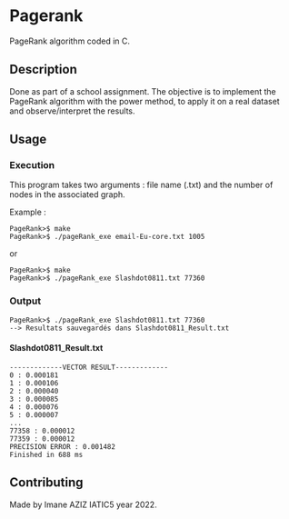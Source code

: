 # Pagerank
PageRank algorithm coded in C.

## Description
Done as part of a school assignment.
The objective is to implement the PageRank algorithm with the power method, to apply it on a real dataset and observe/interpret the results.

## Usage

### Execution
This program takes two arguments : file name (.txt) and the number of nodes in the associated graph.

Example :
```
PageRank>$ make
PageRank>$ ./pageRank_exe email-Eu-core.txt 1005
```
or
```
PageRank>$ make
PageRank>$ ./pageRank_exe Slashdot0811.txt 77360
```

### Output 
```
PageRank>$ ./pageRank_exe Slashdot0811.txt 77360
--> Resultats sauvegardés dans Slashdot0811_Result.txt
```
 
#### Slashdot0811_Result.txt 
```
-------------VECTOR RESULT-------------
0 : 0.000181
1 : 0.000106
2 : 0.000040
3 : 0.000085
4 : 0.000076
5 : 0.000007
...
77358 : 0.000012
77359 : 0.000012
PRECISION ERROR : 0.001482
Finished in 688 ms
```

## Contributing
Made by Imane AZIZ IATIC5 year 2022.
